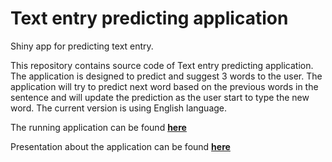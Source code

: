 # Text entry predicting application
Shiny app for predicting text entry.

This repository contains source code of Text entry predicting application. The application is designed to predict and suggest 3 words to the user. The application will try to predict next word based on the previous words in the sentence and will update the prediction as the user start to type the new word. The current version is using English language.

The running application can be found [**here**](https://avkch.shinyapps.io/type_predictor/)

Presentation about the application can be found [**here**](http://rpubs.com/avkch/277828)
